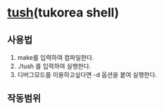 # [tush](https://github.com/tukjw/tush)(tukorea shell)

## 사용법

1. make를 입력하여 컴파일한다.
2. ./tush 를 입력하여 실행한다.
3. 디버그모드를 이용하고싶다면 -d 옵션을 붙여 실행한다.

## 작동범위